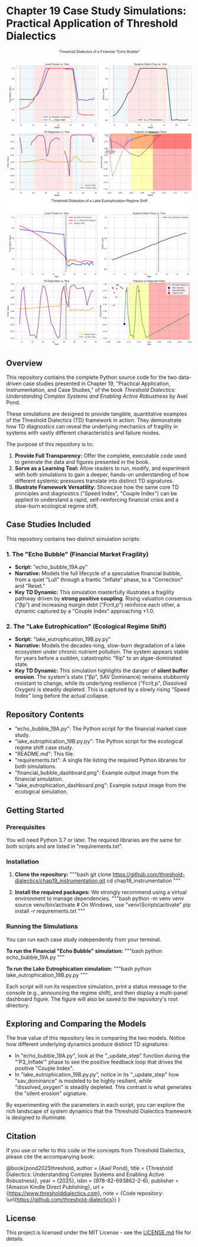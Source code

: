 # Chapter 19 Case Study Simulations: Practical Application of Threshold Dialectics

![Financial Bubble Dashboard](financial_bubble_dashboard.png)
![Lake Eutrophication Dashboard](lake_eutrophication_dashboard.png)

## Overview

This repository contains the complete Python source code for the two data-driven case studies presented in Chapter 19, "Practical Application, Instrumentation, and Case Studies," of the book *Threshold Dialectics: Understanding Complex Systems and Enabling Active Robustness* by Axel Pond.

These simulations are designed to provide tangible, quantitative examples of the Threshold Dialectics (TD) framework in action. They demonstrate how TD diagnostics can reveal the underlying mechanics of fragility in systems with vastly different characteristics and failure modes.

The purpose of this repository is to:
1.  **Provide Full Transparency:** Offer the complete, executable code used to generate the data and figures presented in the book.
2.  **Serve as a Learning Tool:** Allow readers to run, modify, and experiment with both simulations to gain a deeper, hands-on understanding of how different systemic pressures translate into distinct TD signatures.
3.  **Illustrate Framework Versatility:** Showcase how the same core TD principles and diagnostics ("Speed Index", "Couple Index") can be applied to understand a rapid, self-reinforcing financial crisis and a slow-burn ecological regime shift.

## Case Studies Included

This repository contains two distinct simulation scripts:

### 1. The "Echo Bubble" (Financial Market Fragility)

*   **Script:** "echo_bubble_19A.py"
*   **Narrative:** Models the full lifecycle of a speculative financial bubble, from a quiet "Lull" through a frantic "Inflate" phase, to a "Correction" and "Reset."
*   **Key TD Dynamic:** This simulation masterfully illustrates a fragility pathway driven by **strong positive coupling**. Rising valuation consensus ("βp") and increasing margin debt ("Fcrit,p") reinforce each other, a dynamic captured by a "Couple Index" approaching +1.0.

### 2. The "Lake Eutrophication" (Ecological Regime Shift)

*   **Script:** "lake_eutrophication_19B.py.py"
*   **Narrative:** Models the decades-long, slow-burn degradation of a lake ecosystem under chronic nutrient pollution. The system appears stable for years before a sudden, catastrophic "flip" to an algae-dominated state.
*   **Key TD Dynamic:** This simulation highlights the danger of **silent buffer erosion**. The system's state ("βp", SAV Dominance) remains stubbornly resistant to change, while its underlying resilience ("Fcrit,p", Dissolved Oxygen) is steadily depleted. This is captured by a slowly rising "Speed Index" long before the actual collapse.

## Repository Contents

*   "echo_bubble_19A.py": The Python script for the financial market case study.
*   "lake_eutrophication_19B.py.py": The Python script for the ecological regime shift case study.
*   "README.md": This file.
*   "requirements.txt": A single file listing the required Python libraries for both simulations.
*   "financial_bubble_dashboard.png": Example output image from the financial simulation.
*   "lake_eutrophication_dashboard.png": Example output image from the ecological simulation.

## Getting Started

### Prerequisites

You will need Python 3.7 or later. The required libraries are the same for both scripts and are listed in "requirements.txt".

### Installation

1.  **Clone the repository:**
    """bash
    git clone https://github.com/threshold-dialectics/chap19_instrumentation.git
    cd chap19_instrumentation
    """

2.  **Install the required packages:**
    We strongly recommend using a virtual environment to manage dependencies.
    """bash
    python -m venv venv
    source venv/bin/activate  # On Windows, use "venv\Scripts\activate"
    pip install -r requirements.txt
    """

### Running the Simulations

You can run each case study independently from your terminal.

**To run the Financial "Echo Bubble" simulation:**
"""bash
python echo_bubble_19A.py
"""

**To run the Lake Eutrophication simulation:**
"""bash
python lake_eutrophication_19B.py.py
"""

Each script will run its respective simulation, print a status message to the console (e.g., announcing the regime shift), and then display a multi-panel dashboard figure. The figure will also be saved to the repository's root directory.

## Exploring and Comparing the Models

The true value of this repository lies in comparing the two models. Notice how different underlying dynamics produce distinct TD signatures:

*   In "echo_bubble_19A.py", look at the "_update_step" function during the "'P3_Inflate'" phase to see the positive feedback loop that drives the positive "Couple Index".
*   In "lake_eutrophication_19B.py.py", notice in its "_update_step" how "sav_dominance" is modeled to be highly resilient, while "dissolved_oxygen" is steadily depleted. This contrast is what generates the "silent erosion" signature.

By experimenting with the parameters in each script, you can explore the rich landscape of system dynamics that the Threshold Dialectics framework is designed to illuminate.

## Citation

If you use or refer to this code or the concepts from Threshold Dialectics, please cite the accompanying book:

@book{pond2025threshold,
  author    = {Axel Pond},
  title     = {Threshold Dialectics: Understanding Complex Systems and Enabling Active Robustness},
  year      = {2025},
  isbn      = {978-82-693862-2-6},
  publisher = {Amazon Kindle Direct Publishing},
  url       = {https://www.thresholddialectics.com},
  note      = {Code repository: \url{https://github.com/threshold-dialectics}}
}

## License

This project is licensed under the MIT License - see the [LICENSE.md](LICENSE.md) file for details.